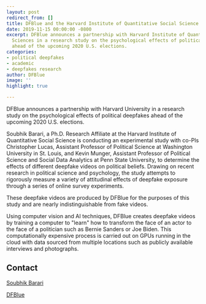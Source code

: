 ```yaml
---
layout: post
redirect_from: []
title: DFBlue and the Harvard Institute of Quantitative Social Science
date: 2019-11-15 00:00:00 -0800
excerpt: DFBlue announces a partnership with Harvard Institute of Quantitative Social
  Sciences in a research study on the psychological effects of political deepfakes
  ahead of the upcoming 2020 U.S. elections.
categories:
- political deepfakes
- academic
- deepfakes research
author: DFBlue
image: ''
highlight: true

---
```

DFBlue announces a partnership with Harvard University in a research study on the psychological effects of political deepfakes ahead of the upcoming 2020 U.S. elections.

Soubhik Barari, a Ph.D. Research Affiliate at the Harvard Institute of Quantitative Social Science is conducting an experimental study with co-PIs Christopher Lucas, Assistant Professor of Political Science at Washington University in St. Louis, and Kevin Munger, Assistant Professor of Political Science and Social Data Analytics at Penn State University, to determine the effects of different deepfake videos on political beliefs. Drawing on recent research in political science and psychology, the study attempts to rigorously measure a variety of attitudinal effects of deepfake exposure through a series of online survey experiments.

These deepfake videos are produced by DFBlue for the purposes of this study and are nearly indistinguishable from fake videos.

Using computer vision and AI techniques, DFBlue creates deepfake videos by training a computer to "learn" how to transform the face of an actor to the face of a politician such as Bernie Sanders or Joe Biden. This computationally expensive process is carried out on GPUs running in the cloud with data sourced from multiple locations such as publicly available interviews and photographs.

## Contact

[Soubhik Barari](mailto:sbarari@g.harvard.edu "Soubhik Barari's email")

[DFBlue](mailto:r@dfblue.com?&cc=s@dfblue.com&subject=Regarding%20Harvard%20Research%20Study "DFBlue email")